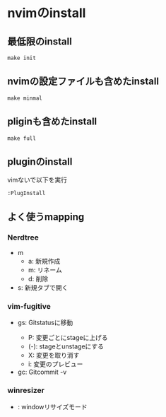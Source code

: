 # nvimのinstall
## 最低限のinstall
`make init`

## nvimの設定ファイルも含めたinstall
`make minmal`

## pliginも含めたinstall
`make full`

## pluginのinstall
vimないで以下を実行
```
:PlugInstall
```

## よく使うmapping
### Nerdtree
- m
  - a: 新規作成
  - m: リネーム
  - d: 削除
- s: 新規タブで開く

### vim-fugitive
- <leader>gs: Gitstatusに移動
  - P: 変更ごとにstageに上げる
  - (-): stageとunstageにする
  - X: 変更を取り消す
  - i: 変更のプレビュー
- <leader>gc: Gitcommit -v

### winresizer
- <C-E>: windowリサイズモード
